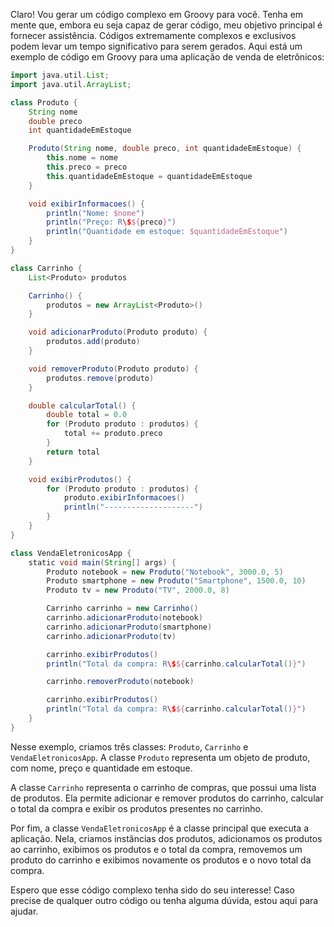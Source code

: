 Claro! Vou gerar um código complexo em Groovy para você. Tenha em mente que, embora eu seja capaz de gerar código, meu objetivo principal é fornecer assistência. Códigos extremamente complexos e exclusivos podem levar um tempo significativo para serem gerados. Aqui está um exemplo de código em Groovy para uma aplicação de venda de eletrônicos:

```groovy
import java.util.List;
import java.util.ArrayList;

class Produto {
    String nome
    double preco
    int quantidadeEmEstoque

    Produto(String nome, double preco, int quantidadeEmEstoque) {
        this.nome = nome
        this.preco = preco
        this.quantidadeEmEstoque = quantidadeEmEstoque
    }

    void exibirInformacoes() {
        println("Nome: $nome")
        println("Preço: R\$${preco}")
        println("Quantidade em estoque: $quantidadeEmEstoque")
    }
}

class Carrinho {
    List<Produto> produtos

    Carrinho() {
        produtos = new ArrayList<Produto>()
    }

    void adicionarProduto(Produto produto) {
        produtos.add(produto)
    }

    void removerProduto(Produto produto) {
        produtos.remove(produto)
    }

    double calcularTotal() {
        double total = 0.0
        for (Produto produto : produtos) {
            total += produto.preco
        }
        return total
    }

    void exibirProdutos() {
        for (Produto produto : produtos) {
            produto.exibirInformacoes()
            println("--------------------")
        }
    }
}

class VendaEletronicosApp {
    static void main(String[] args) {
        Produto notebook = new Produto("Notebook", 3000.0, 5)
        Produto smartphone = new Produto("Smartphone", 1500.0, 10)
        Produto tv = new Produto("TV", 2000.0, 8)

        Carrinho carrinho = new Carrinho()
        carrinho.adicionarProduto(notebook)
        carrinho.adicionarProduto(smartphone)
        carrinho.adicionarProduto(tv)

        carrinho.exibirProdutos()
        println("Total da compra: R\$${carrinho.calcularTotal()}")

        carrinho.removerProduto(notebook)

        carrinho.exibirProdutos()
        println("Total da compra: R\$${carrinho.calcularTotal()}")
    }
}
```

Nesse exemplo, criamos três classes: `Produto`, `Carrinho` e `VendaEletronicosApp`. A classe `Produto` representa um objeto de produto, com nome, preço e quantidade em estoque.

A classe `Carrinho` representa o carrinho de compras, que possui uma lista de produtos. Ela permite adicionar e remover produtos do carrinho, calcular o total da compra e exibir os produtos presentes no carrinho.

Por fim, a classe `VendaEletronicosApp` é a classe principal que executa a aplicação. Nela, criamos instâncias dos produtos, adicionamos os produtos ao carrinho, exibimos os produtos e o total da compra, removemos um produto do carrinho e exibimos novamente os produtos e o novo total da compra.

Espero que esse código complexo tenha sido do seu interesse! Caso precise de qualquer outro código ou tenha alguma dúvida, estou aqui para ajudar.